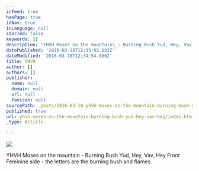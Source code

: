```yaml
---
inFeed: true
hasPage: true
inNav: true
inLanguage: null
starred: false
keywords: []
description: "YHVH Moses on the mountain\_- Burning Bush Yud, Hey, Vav, Hey Front Feminine side - the letters are the burning bush and flames"
datePublished: '2016-03-18T12:35:02.083Z'
dateModified: '2016-03-18T12:34:54.886Z'
title: YHVH
author: []
authors: []
publisher:
  name: null
  domain: null
  url: null
  favicon: null
sourcePath: _posts/2016-03-18-yhvh-moses-on-the-mountain-burning-bush-yud-hey-vav-hey.md
published: true
url: yhvh-moses-on-the-mountain-burning-bush-yud-hey-vav-hey/index.html
_type: Article

---
```

![](https://the-grid-user-content.s3-us-west-2.amazonaws.com/e5e4acf1-9827-4184-83aa-fe766eb42bd2.jpg)

YHVH Moses on the mountain - Burning Bush Yud, Hey, Vav, Hey Front Feminine side - the letters are the burning bush and flames